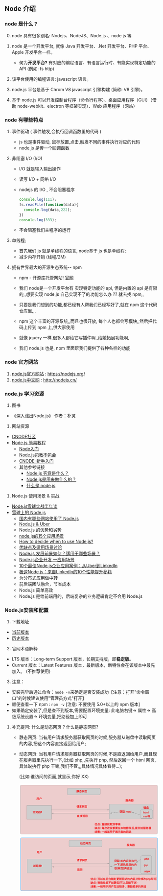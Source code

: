 ## Node 介绍

###  node 是什么 ?

0. node 具有很多别名: Nodejs、NodeJS、Node.js 、node.js 等


1. node 是一个开发平台, 就像 Java 开发平台、.Net 开发平台、PHP 平台、Apple 开发平台一样。

   - 何为**开发平台?** 有对应的编程语言、有语言运行时、有能实现特定功能的 API (例如: fs http)

2. 该平台使用的编程语言:  javascript 语言。

3. node.js 平台是基于 Chrom V8 javascript 引擎构建 (简称: V8 引擎)。

4. 基于 node.js 可以开发控制台程序（命令行程序）、桌面应用程序（GUI）（借助 node-webkit、electron 等框架实现）、Web 应用程序（网站）


### node 有哪些特点

1. 事件驱动 ( 事件触发,会执行回调函数里的代码 )

   - js 也是事件驱动, 鼠标放置,点击,触发不同的事件执行对应的代码
   - node.js 是传一个回调函数

2. 非阻塞 I/O (I/O)

   - I/O 就是输入输出操作


   - 读写 I/O + 网络 I/O

   - nodejs 的 I/O , 不会阻塞程序

     ```js
     console.log(111);
     fs.readFile(function(data){
       console.log(data,222);
     })
     console.log(333);
     ```

   - 不会阻塞我们主程序的运行

3. 单线程;

   - 首先我们 js 就是单线程的语言, node基于 js 也是单线程;
   - 减少内存开销 (线程/2M)

4. 拥有世界最大的开源生态系统-- npm

   - npm - 开源库托管网站! [官网](https://www.npmjs.com/)

   - 我们 node是一个开发平台有 实现特定功能的 api, 但是内置的 api 是有限的,,想要实现 node.js 自己实现不了的功能怎么办 ?? 就去找 npm,,

   - 只要是我们想到的功能,都已经有人帮我们已经写好了,就在 npm 这个代码仓库里,,,

   - npm 这个丰富的开源系统,,而且也很开放, 每个人也都会写模块,,然后把代码上传到 npm 上,供大家使用

   - 就像 jquery 一样,很多人都给它写插件啊,,给她拓展功能啊,

   - 我们 node.js 也是, npm 里面帮我们提供了各种各样的功能



### node 官方网站

1. [node.js官方网站](https://nodejs.org/) :  https://nodejs.org/
2. [node.js中文网](http://nodejs.cn/)     :  http://nodejs.cn/

### node.js 学习资源

1. 图书

- 《深入浅出Node.js》 作者：朴灵

1. 网站资源

- [CNODE社区](https://cnodejs.org/) 
- [Node.js 简易教程](http://www.runoob.com/nodejs/nodejs-tutorial.html)
  - [Node入门](https://www.nodebeginner.org/index-zh-cn.html)
  - [Node.js包教不包会](https://github.com/ppker/node-lessons)
  - [CNODE-新手入门](http://cnodejs.org/getstart)
  - 其他参考链接
    - [Node.js 究竟是什么？](https://www.ibm.com/developerworks/cn/opensource/os-nodejs/index.html)
    - [Node.js是用来做什么的？](https://www.zhihu.com/question/33578075)
    - [什么是 node.js](http://www.infoq.com/cn/articles/what-is-nodejs)

1. Node.js 使用场景 & 实战

- [Node.js雪球实战半年谈](http://www.undozen.com/slides/xueqiu2012a/#21.1)
- [雪球上的 Node.js](http://mengxy.net/slides/nodejs-at-xueqiu/)
  - [国内有哪些网站使用了 Node.js](https://cnodejs.org/topic/50613e6601d0b8014822b6b9)
  - [Node.js & Uber](https://www.joyent.com/blog/node-js-office-hours-curtis-chambers-uber)
  - [Node.js 的优势和劣势](https://www.zhihu.com/question/19653241)
  - [node.js的15个应用场景](http://www.devstore.cn/essay/essayInfo/2199.html)
  - [How to decide when to use Node.js?](https://github.com/simongong/js-stackoverflow-highest-votes/blob/master/questions1-10/when-to-use-nodejs.md)
  - [优缺点及适用场景讨论](http://www.cnblogs.com/sysuys/p/3460614.html)
  - [Node.js 发展前景如何？适用于哪些场景？](https://www.zhihu.com/question/19587881)
  - [Node.js企业开发 一应用场景](http://n.thepana.com/2014/01/06/node-yingyong-changjing/)
  - [10个最佳Node.js企业应用案例：从Uber到LinkedIn](http://www.sohu.com/a/150175393_465223)
  - [极速Node.js：来自LinkedIn的10个性能提升秘籍](http://blog.jobbole.com/40135/)
  - 为分布式应用做中转
  - 前后端团队融合，节省成本
  - Node.js 简单高效
  - Node.js 是给前端用的，后端复杂的业务逻辑肯定不会用 Node.js

### Node.js安装和配置

1. 下载地址

- [当前版本](https://nodejs.org/en/download/)
- [历史版本](https://nodejs.org/en/download/releases/)

2. 官网术语解释

- LTS 版本：Long-term Support 版本，长期支持版，即**稳定版**。
- Current 版本：Latest Features 版本，最新版本，新特性会在该版本中最先加入。 (不推荐使用)

3. 注意：

- 安装完毕后通过命令：`node -v`来确定是否安装成功【注意：打开"命令窗口"的时候建议使用"管理员方式"打开】
- 顺便查看一下 npm : `npm -v`  [注意: 不要使用 5.0+以上的 npm 版本]
- 如果确定安装了,但是查不到版本,需要配置环境变量: 此电脑右键-> 属性-> 高级系统设置-> 环境变量,把路径加上即可



1. 补充提问:   什么是动态网页 ? 什么是静态网页? 

   - 静态网页: 当有用户请求服务器获取网页的时候,服务器从磁盘中读取网页的内容,把这个内容直接返回给用户;

   - 动态网页: 当有用户请求服务器获取网页的时候,不是直返回给用户,而且现在服务器里先执行一下,(比如 php,,先执行 php, 然后返回一个 html 网页, 具体说执行 php 干嘛,我们不管,,,具体情况具体看待…);

      (比如:谁访问的页面,就显示,你好 XX)

      ![06-静态网页](md-imgs/06-静态网页.png) ![07-动态网页](md-imgs/07-动态网页.png)
